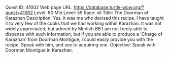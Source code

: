 Quest ID: 41002
Web page URL: https://database.turtle-wow.org/?quest=41002
Level: 60
Min Level: 55
Race: nil
Title: The Doorman of Karazhan
Description: Yes, it was me who devised this recipe. I have taught it to very few of the cooks that we had working within Karazhan. It was not widely appreciated, but adored by Medivh.$B$B I am not freely able to dispense with such information, but if you are able to produce a 'Charge of Karazhan' from Doorman Montigue, I could easily provide you with the recipe. Speak with him, and see to acquiring one.
Objective: Speak with Doorman Montigue in Karazhan.
